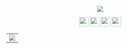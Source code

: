 <p align="center">
  <img src="https://giffiles.alphacoders.com/297/2970.gif"/>
</p>

<p align="center">
    <img src="http://ForTheBadge.com/images/badges/built-with-love.svg" height=25>
    <a href="https://api.whatsapp.com/send/?phone=6282225461633&text&app_absent=0"><img src="https://img.shields.io/badge/WhatsApp-25D366?style=for-the-badge&logo=whatsapp&logoColor=white" height=25></a>
    <a href="https://t.me/yaelahbiim"><img src="https://img.shields.io/badge/Telegram-2CA5E0?style=for-the-badge&logo=telegram&logoColor=white" height=25></a>
    <img src="https://img.shields.io/badge/Apple-MacBook_Pro_2012-999999?style=for-the-badge&logo=apple&logoColor=white" height=25>
</p>

<table align="center">
    <tr>
        <td>
            <a href="#">
                <img src="https://github-readme-stats.vercel.app/api/top-langs/?username=Baiim&theme=blue-green" />
            </a>
        </td>
    </tr>
</table>
